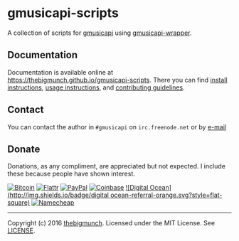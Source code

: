 gmusicapi-scripts
=================

A collection of scripts for [gmusicapi](https://github.com/simon-weber/Unofficial-Google-Music-API) using [gmusicapi-wrapper](https://github.com/thebigmunch/gmusicapi-wrapper).


## Documentation

Documentation is available online at <https://thebigmunch.github.io/gmusicapi-scripts>. There you can find [install instructions](https://thebigmunch.github.io/gmusicapi-scripts/install/), [usage instructions](https://thebigmunch.github.io/gmusicapi-scripts/usage/), and [contributing guidelines](https://thebigmunch.github.io/gmusicapi-scripts/contributing/).


## Contact

You can contact the author in ``#gmusicapi`` on ``irc.freenode.net`` or by [e-mail](mailto:mail@thebigmunch.me)


## Donate

Donations, as any compliment, are appreciated but not expected. I include these because people have shown interest.

[![Bitcoin](http://img.shields.io/badge/bitcoin-donate-green.svg?style=flat-square)](https://coinbase.com/thebigmunch) [![Flattr](http://img.shields.io/badge/flattr-donate-green.svg?style=flat-square)](https://flattr.com/thing/2419308) [![PayPal](http://img.shields.io/badge/paypal-donate-green.svg?style=flat-square)](https://www.paypal.com/cgi-bin/webscr?cmd=_donations&business=DHDVLSYW8V8N4&lc=US&item_name=thebigmunch&currency_code=USD)
[![Coinbase](http://img.shields.io/badge/coinbase-referral-orange.svg?style=flat-square)](https://coinbase.com/?r=52502f01e0fdd4d3ef000253&utm_campaign=user-referral&src=referral-link) [![Digital Ocean](http://img.shields.io/badge/digital ocean-referral-orange.svg?style=flat-square)](https://www.digitalocean.com/?refcode=3823208a0597) [![Namecheap](http://img.shields.io/badge/namecheap-referral-orange.svg?style=flat-square)](http://www.namecheap.com/?aff=67208)

-----

Copyright (c) 2016 [thebigmunch](mailto:mail@thebigmunch.me). Licensed under the MIT License. See [LICENSE](LICENSE).
